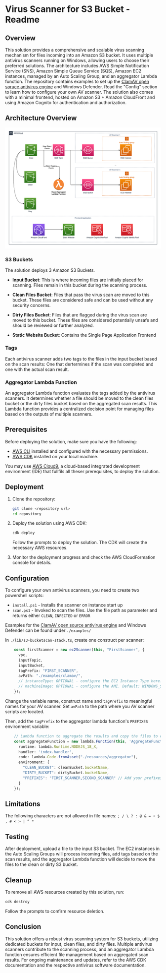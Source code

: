 # Virus Scanner for S3 Bucket - Readme

## Overview

This solution provides a comprehensive and scalable virus scanning mechanism for files incoming into an Amazon S3 bucket. It uses multiple antivirus scanners running on Windows, allowing users to choose their preferred solutions. The architecture includes AWS Simple Notification Service (SNS), Amazon Simple Queue Service (SQS), Amazon EC2 instances, managed by an Auto Scaling Group, and an aggregator Lambda function. The repository contains examples to set up the [ClamAV open soruce antivirus engine](https://www.clamav.net/) and Windows Defender. Read the "Config" section to learn how to configure your own AV scanner. 
The solution also comes with a minimal frontend, hosted on Amazon S3 + Amazon CloudFront and using Amazon Cognito for authentication and authorization.

## Architecture Overview

![Architecture Diagram](images/diagram.png)

### S3 Buckets

The solution deploys 3 Amazon S3 Buckets.

- **Input Bucket**: This is where incoming files are initially placed for scanning. Files remain in this bucket during the scanning process.

- **Clean Files Bucket**: Files that pass the virus scan are moved to this bucket. These files are considered safe and can be used without any security concerns.

- **Dirty Files Bucket**: Files that are flagged during the virus scan are moved to this bucket. These files are considered potentially unsafe and should be reviewed or further analyzed.

- **Static Website Bucket**: Contains the Single Page Application Frontend

### Tags

Each antivirus scanner adds two tags to the files in the input bucket based on the scan results: One that dertermines if the scan was completed and one with the actual scan result.

### Aggregator Lambda Function

An aggregator Lambda function evaluates the tags added by the antivirus scanners. It determines whether a file should be moved to the clean files bucket or the dirty files bucket based on the aggregated scan results. This Lambda function provides a centralized decision point for managing files based on the outputs of multiple scanners.

## Prerequisites

Before deploying the solution, make sure you have the following:

- [AWS CLI](https://aws.amazon.com/cli/) installed and configured with the necessary permissions.
- [AWS CDK](https://aws.amazon.com/cdk/) installed on your local machine.

You may use [AWS Cloud9](https://aws.amazon.com/cloud9/), a cloud-based integrated development environment (IDE) that fullfils all theser prerequisites, to deploy the solution.

## Deployment

1. Clone the repository:

    ```bash
    git clone <repository url>
    cd repository
    ```

2. Deploy the solution using AWS CDK:

    ```bash
    cdk deploy
    ```

    Follow the prompts to deploy the solution. The CDK will create the necessary AWS resources.

3. Monitor the deployment progress and check the AWS CloudFormation console for details.

## Configuration

To configure your own antivirus scanners, you need to create two powershell scripts:

* `install.ps1` - Installs the scanner on instance start up
* `scan.ps1` - Invoked to scan the files. Use the file path as parameter and returns either `CLEAN`, `INFECTED` or `ERROR`

Examples for the [ClamAV open source antivirus engine](https://www.clamav.net/) and Windows Defender can be found under `./examples/`

In `./lib/s3-bucketscan-stack.ts`, create one construct per scanner:

```typescript
    const firstScanner = new ec2Scanner(this, "FirstScanner", {
      vpc,
      inputTopic,
      inputBucket,
      tagPrefix: "FIRST_SCANNER",
      avPath: "./examples/clamav/",
      // instanceType: OPTIONAL - configure the EC2 Instance Type here. Default: m6a.large,
      // machineImage: OPTIONAL - configure the AMI. Default: WINDOWS_SERVER_2019_ENGLISH_FULL_BASE
    });
```

Change the variable name, construct name and `tagPrefix` to meaningful names for your AV scanner. Set `avPath` to the path where you AV scanner scripts are located.

Then, add the `tagPrefix` to the aggregator lambda function's `PREFIXES` environment variable:
```typescript
    // Lambda function to aggregate the results and copy the files to clean/dirty buckets
    const aggregateFunction = new lambda.Function(this, 'AggregateFunction', {
      runtime: lambda.Runtime.NODEJS_18_X,
      handler: 'index.handler',
      code: lambda.Code.fromAsset("./resources/aggregator"),
      environment: {
        "CLEAN_BUCKET": cleanBucket.bucketName,
        "DIRTY_BUCKET": dirtyBucket.bucketName,
        "PREFIXES": "FIRST_SCANNER,SECOND_SCANNER" // Add your prefixes here
      }
    });
```

## Limitations

The following characters are not allowed in file names: `; / \ ? : @ & = + $ , # < > | “ *`

## Testing

After deployment, upload a file to the input S3 bucket. The EC2 instances in the Auto Scaling Groups will process incoming files, add tags based on the scan results, and the aggregator Lambda function will decide to move the files to the clean or dirty S3 bucket.

## Cleanup

To remove all AWS resources created by this solution, run:

```bash
cdk destroy
```

Follow the prompts to confirm resource deletion.

## Conclusion

This solution offers a robust virus scanning system for S3 buckets, utilizing dedicated buckets for input, clean files, and dirty files. Multiple antivirus scanners contribute to the scanning process, and an aggregator Lambda function ensures efficient file management based on aggregated scan results. For ongoing maintenance and updates, refer to the AWS CDK documentation and the respective antivirus software documentation.
